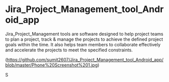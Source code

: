 # Jira_Project_Management_tool_Android_app
Jira_Project_Management tools are  software designed to help project teams to plan a project, track &amp; manage the projects to achieve the defined project goals within the time. It also helps team members to collaborate effectively and accelerate the projects to meet the specified constraints.

(https://github.com/sumit2607/Jira_Project_Management_tool_Android_app/blob/master/Phone%20Screenshot%201.jpg)

S
